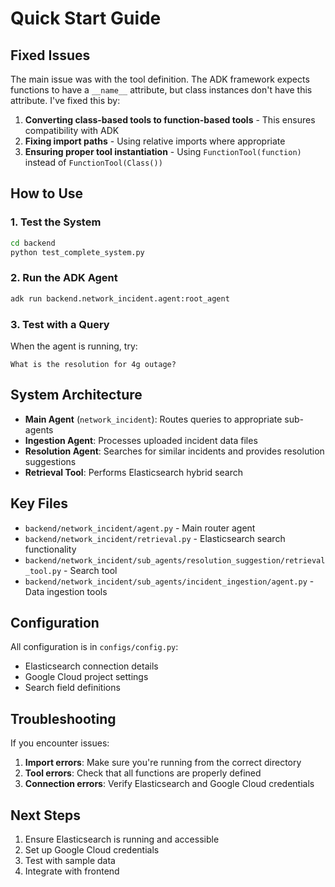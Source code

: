# Quick Start Guide

## Fixed Issues

The main issue was with the tool definition. The ADK framework expects functions to have a `__name__` attribute, but class instances don't have this attribute. I've fixed this by:

1. **Converting class-based tools to function-based tools** - This ensures compatibility with ADK
2. **Fixing import paths** - Using relative imports where appropriate
3. **Ensuring proper tool instantiation** - Using `FunctionTool(function)` instead of `FunctionTool(Class())`

## How to Use

### 1. Test the System
```bash
cd backend
python test_complete_system.py
```

### 2. Run the ADK Agent
```bash
adk run backend.network_incident.agent:root_agent
```

### 3. Test with a Query
When the agent is running, try:
```
What is the resolution for 4g outage?
```

## System Architecture

- **Main Agent** (`network_incident`): Routes queries to appropriate sub-agents
- **Ingestion Agent**: Processes uploaded incident data files
- **Resolution Agent**: Searches for similar incidents and provides resolution suggestions
- **Retrieval Tool**: Performs Elasticsearch hybrid search

## Key Files

- `backend/network_incident/agent.py` - Main router agent
- `backend/network_incident/retrieval.py` - Elasticsearch search functionality
- `backend/network_incident/sub_agents/resolution_suggestion/retrieval_tool.py` - Search tool
- `backend/network_incident/sub_agents/incident_ingestion/agent.py` - Data ingestion tools

## Configuration

All configuration is in `configs/config.py`:
- Elasticsearch connection details
- Google Cloud project settings
- Search field definitions

## Troubleshooting

If you encounter issues:

1. **Import errors**: Make sure you're running from the correct directory
2. **Tool errors**: Check that all functions are properly defined
3. **Connection errors**: Verify Elasticsearch and Google Cloud credentials

## Next Steps

1. Ensure Elasticsearch is running and accessible
2. Set up Google Cloud credentials
3. Test with sample data
4. Integrate with frontend
